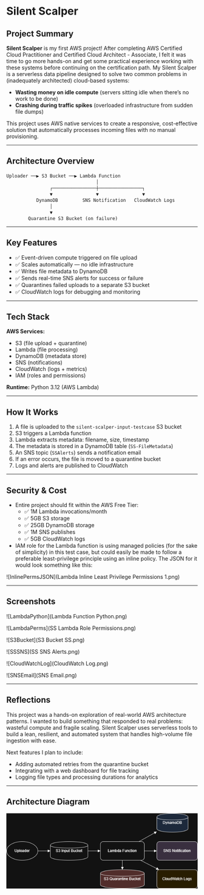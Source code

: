 # Silent Scalper

## Project Summary

**Silent Scalper** is my first AWS project! After completing AWS Certified Cloud Practitioner and Certified Cloud Architect - Associate, I felt it was time to go more hands-on and get some practical experience working with these systems before continuing on the certification path. My Silent Scalper is a serverless data pipeline designed to solve two common problems in (inadequately architected) cloud-based systems:

-  **Wasting money on idle compute** (servers sitting idle when there’s no work to be done)
-  **Crashing during traffic spikes** (overloaded infrastructure from sudden file dumps)

This project uses AWS native services to create a responsive, cost-effective solution that automatically processes incoming files with no manual provisioning.

---

##  Architecture Overview

```
Uploader ──▶ S3 Bucket ──▶ Lambda Function
                                 │
                ┌────────────────┼────────────────┐
                ▼                ▼                ▼
           DynamoDB         SNS Notification   CloudWatch Logs
                │
                ▼
        Quarantine S3 Bucket (on failure)
```

---

##  Key Features

- ✅ Event-driven compute triggered on file upload
- ✅ Scales automatically — no idle infrastructure
- ✅ Writes file metadata to DynamoDB
- ✅ Sends real-time SNS alerts for success or failure
- ✅ Quarantines failed uploads to a separate S3 bucket
- ✅ CloudWatch logs for debugging and monitoring

---

##  Tech Stack

**AWS Services:**

- S3 (file upload + quarantine)
- Lambda (file processing)
- DynamoDB (metadata store)
- SNS (notifications)
- CloudWatch (logs + metrics)
- IAM (roles and permissions)

**Runtime:** Python 3.12 (AWS Lambda)

---

##  How It Works

1. A file is uploaded to the `silent-scalper-input-testcase` S3 bucket
2. S3 triggers a Lambda function
3. Lambda extracts metadata: filename, size, timestamp
4. The metadata is stored in a DynamoDB table (`SS-FileMetadata`)
5. An SNS topic (`SSAlerts`) sends a notification email
6. If an error occurs, the file is moved to a quarantine bucket
7. Logs and alerts are published to CloudWatch

---

##  Security & Cost

- Entire project should fit within the AWS Free Tier:
  - ✅ 1M Lambda invocations/month
  - ✅ 5GB S3 storage
  - ✅ 25GB DynamoDB storage
  - ✅ 1M SNS publishes
  - ✅ 5GB CloudWatch logs
- IAM role for the Lambda function is using managed policies (for the sake of simplicity) in this test case, but could easily be made to follow a preferable least-privilege principle using an inline policy. The JSON for it would look something like this:

![InlinePermsJSON](Lambda Inline Least Privilege Permissions 1.png)

---

## Screenshots

![LambdaPython](Lambda Function Python.png)

![LambdaPerms](SS Lambda Role Permissions.png)

![S3Bucket](S3 Bucket SS.png)

![SSSNS](SS SNS Alerts.png)

![CloudWatchLog](CloudWatch Log.png)

![SNSEmail](SNS Email.png)

---

## Reflections

This project was a hands-on exploration of real-world AWS architecture patterns. I wanted to build something that responded to real problems: wasteful compute and fragile scaling. Silent Scalper uses serverless tools to build a lean, resilient, and automated system that handles high-volume file ingestion with ease.

Next features I plan to include:

- Adding automated retries from the quarantine bucket
- Integrating with a web dashboard for file tracking
- Logging file types and processing durations for analytics

---

##  Architecture Diagram

![ArchDrawio](SSArchitectureDrawio.png)


